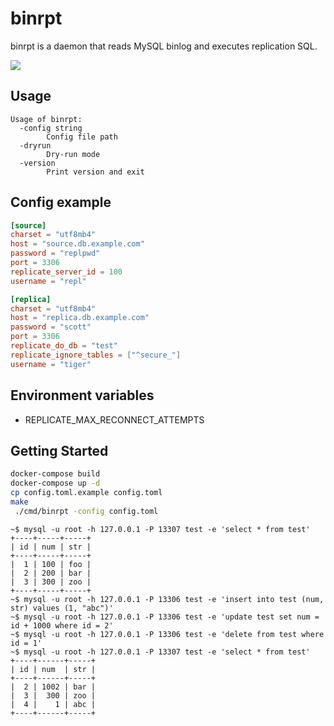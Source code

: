 # binrpt

binrpt is a daemon that reads MySQL binlog and executes replication SQL.

![](https://user-images.githubusercontent.com/117768/96328810-c9f47980-1081-11eb-93f5-c00cad75e474.png)

## Usage

```
Usage of binrpt:
  -config string
    	Config file path
  -dryrun
    	Dry-run mode
  -version
    	Print version and exit
```

## Config example

```toml
[source]
charset = "utf8mb4"
host = "source.db.example.com"
password = "replpwd"
port = 3306
replicate_server_id = 100
username = "repl"

[replica]
charset = "utf8mb4"
host = "replica.db.example.com"
password = "scott"
port = 3306
replicate_do_db = "test"
replicate_ignore_tables = ["^secure_"]
username = "tiger"
```

## Environment variables

* REPLICATE_MAX_RECONNECT_ATTEMPTS

## Getting Started

```sh
docker-compose build
docker-compose up -d
cp config.toml.example config.toml
make
 ./cmd/binrpt -config config.toml
 ```

 ```
~$ mysql -u root -h 127.0.0.1 -P 13307 test -e 'select * from test'
+----+-----+-----+
| id | num | str |
+----+-----+-----+
|  1 | 100 | foo |
|  2 | 200 | bar |
|  3 | 300 | zoo |
+----+-----+-----+
~$ mysql -u root -h 127.0.0.1 -P 13306 test -e 'insert into test (num, str) values (1, "abc")'
~$ mysql -u root -h 127.0.0.1 -P 13306 test -e 'update test set num = id + 1000 where id = 2'
~$ mysql -u root -h 127.0.0.1 -P 13306 test -e 'delete from test where id = 1'
~$ mysql -u root -h 127.0.0.1 -P 13307 test -e 'select * from test'
+----+------+-----+
| id | num  | str |
+----+------+-----+
|  2 | 1002 | bar |
|  3 |  300 | zoo |
|  4 |    1 | abc |
+----+------+-----+
```
